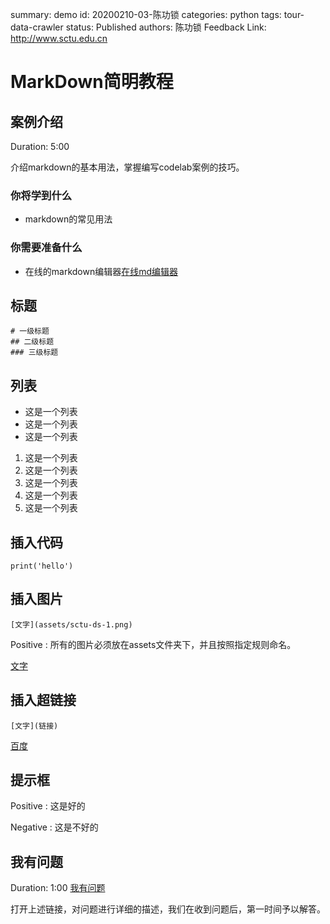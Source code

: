 summary: demo
id: 20200210-03-陈功锁
categories: python
tags: tour-data-crawler
status: Published 
authors: 陈功锁
Feedback Link: http://www.sctu.edu.cn

# MarkDown简明教程

## 案例介绍
Duration: 5:00

介绍markdown的基本用法，掌握编写codelab案例的技巧。

### 你将学到什么

* markdown的常见用法

### 你需要准备什么

- 在线的markdown编辑器[在线md编辑器](https://c.runoob.com/front-end/712)

## 标题

```
# 一级标题
## 二级标题
### 三级标题
```

## 列表
- 这是一个列表
- 这是一个列表
- 这是一个列表

1. 这是一个列表
2. 这是一个列表
3. 这是一个列表
4. 这是一个列表
5. 这是一个列表

## 插入代码
```
print('hello')
```

## 插入图片

```
[文字](assets/sctu-ds-1.png)
```
Positive
: 所有的图片必须放在assets文件夹下，并且按照指定规则命名。


[文字](assets/sctu-ds-1.png)

## 插入超链接
```
[文字](链接)
```
[百度](http://www.baidu.com)


## 提示框

Positive
: 这是好的


Negative
: 这是不好的

## 我有问题
Duration: 1:00
[我有问题](https://github.com/gschen/sctu-issue/issues/new)

打开上述链接，对问题进行详细的描述，我们在收到问题后，第一时间予以解答。